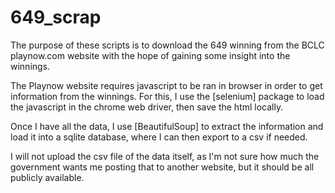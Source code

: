 # 649_scrap

The purpose of these scripts is to download the 649 winning from the BCLC playnow.com website with the hope of gaining some insight into the winnings.

The Playnow website requires javascript to be ran in browser in order to get information from the winnings.
For this, I use the [selenium] package to load the javascript in the chrome web driver, then save the html locally.

Once I have all the data, I use [BeautifulSoup] to extract the information and load it into a sqlite database, where I can then export to a csv if needed.

I will not upload the csv file of the data itself, as I'm not sure how much the government wants me posting that to another website, but it should be all publicly available.

